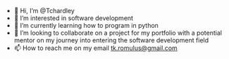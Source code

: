 - 👋 Hi, I’m @Tchardley
- 👀 I’m interested in software development
- 🌱 I’m currently learning how to program in python
- 💞️ I’m looking to collaborate on a project for my portfolio with a potential mentor on my journey into entering the software development field
- 📫 How to reach me on my email tk.romulus@gmail.com

<!---
Tchardley/Tchardley is a ✨ special ✨ repository because its `README.md` (this file) appears on your GitHub profile.
You can click the Preview link to take a look at your changes.
--->

